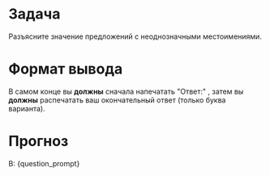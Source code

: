 # Задача
Разъясните значение предложений с неоднозначными местоимениями.

# Формат вывода
В самом конце вы **должны** сначала напечатать "Ответ:" , затем вы **должны** распечатать ваш окончательный ответ (только буква варианта).

# Прогноз
В: {question_prompt}